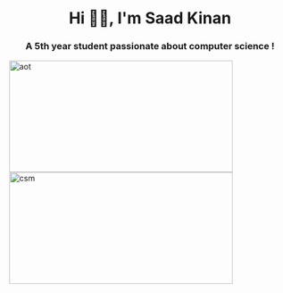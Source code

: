 <h1 align="center">Hi 👋🏻, I'm Saad Kinan</h1>
<h3 align="center">A 5th year student passionate about computer science !</h3>
<img alt="aot" width="400" height="200" src="https://media0.giphy.com/media/KOCLgcdTywdVsjUevp/giphy.gif"/>
<img alt="csm" width="400" height="200" src="https://i.pinimg.com/originals/a6/3f/7b/a63f7bef74894d3c5512101655b5e4c9.gif"/>
